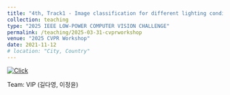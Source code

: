 ```yaml
---
title: "4th, Track1 - Image classification for different lighting conditions and styles"
collection: teaching
type: "2025 IEEE LOW-POWER COMPUTER VISION CHALLENGE"
permalink: /teaching/2025-03-31-cvprworkshop
venue: "2025 CVPR Workshop"
date: 2021-11-12
# location: "City, Country"
---
```

[![Click](https://img.icons8.com/?size=30&id=71212&format=png&color=000000/Click.png)](https://lpcv.ai/2025LPCVC/leaderboard/track1/) 

Team: VIP (길다영, 이정윤)

